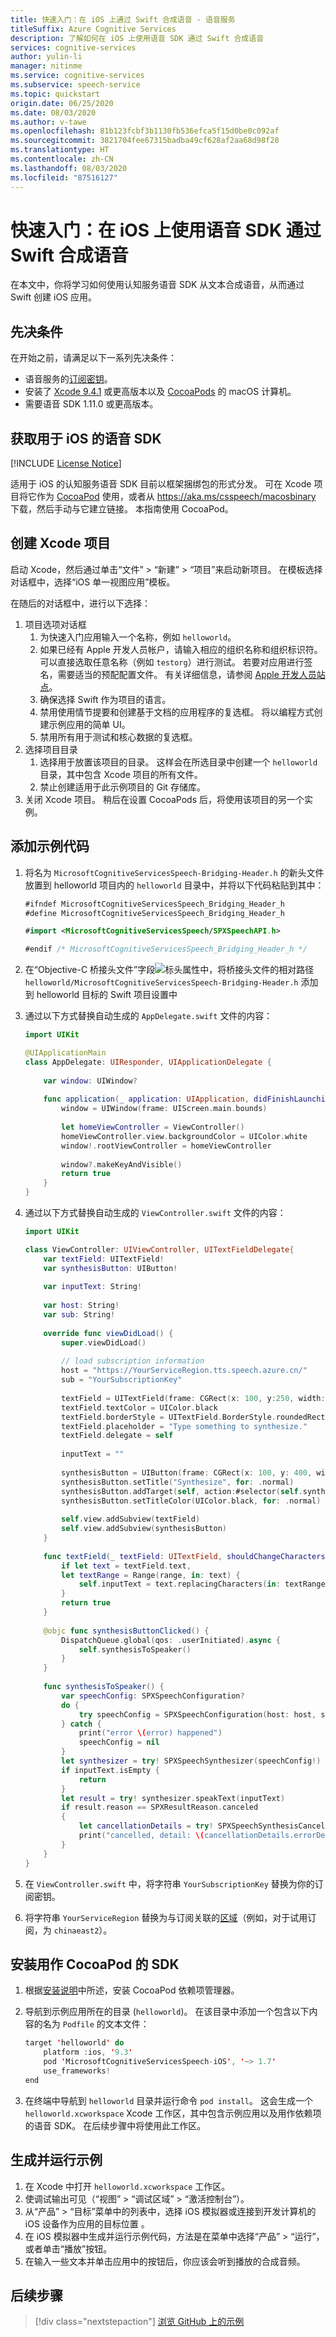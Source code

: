 ```yaml
---
title: 快速入门：在 iOS 上通过 Swift 合成语音 - 语音服务
titleSuffix: Azure Cognitive Services
description: 了解如何在 iOS 上使用语音 SDK 通过 Swift 合成语音
services: cognitive-services
author: yulin-li
manager: nitinme
ms.service: cognitive-services
ms.subservice: speech-service
ms.topic: quickstart
origin.date: 06/25/2020
ms.date: 08/03/2020
ms.author: v-tawe
ms.openlocfilehash: 81b123fcbf3b1130fb536efca5f15d0be0c092af
ms.sourcegitcommit: 3821704fee67315badba49cf628af2aa68d98f28
ms.translationtype: HT
ms.contentlocale: zh-CN
ms.lasthandoff: 08/03/2020
ms.locfileid: "87516127"
---
```

# <a name="quickstart-synthesize-speech-in-swift-on-ios-using-the-speech-sdk"></a>快速入门：在 iOS 上使用语音 SDK 通过 Swift 合成语音

在本文中，你将学习如何使用认知服务语音 SDK 从文本合成语音，从而通过 Swift 创建 iOS 应用。

## <a name="prerequisites"></a>先决条件

在开始之前，请满足以下一系列先决条件：

* 语音服务的[订阅密钥](~/articles/cognitive-services/Speech-Service/get-started.md)。
* 安装了 [Xcode 9.4.1](https://geo.itunes.apple.com/us/app/xcode/id497799835?mt=12) 或更高版本以及 [CocoaPods](https://cocoapods.org/) 的 macOS 计算机。
* 需要语音 SDK 1.11.0 或更高版本。

## <a name="get-the-speech-sdk-for-ios"></a>获取用于 iOS 的语音 SDK

[!INCLUDE [License Notice](~/includes/cognitive-services-speech-service-license-notice.md)]

适用于 iOS 的认知服务语音 SDK 目前以框架捆绑包的形式分发。
可在 Xcode 项目将它作为 [CocoaPod](https://cocoapods.org/) 使用，或者从 https://aka.ms/csspeech/macosbinary 下载，然后手动与它建立链接。 本指南使用 CocoaPod。

## <a name="create-an-xcode-project"></a>创建 Xcode 项目

启动 Xcode，然后通过单击“文件” > “新建” > “项目”来启动新项目。
在模板选择对话框中，选择“iOS 单一视图应用”模板。

在随后的对话框中，进行以下选择：

1. 项目选项对话框
    1. 为快速入门应用输入一个名称，例如 `helloworld`。
    1. 如果已经有 Apple 开发人员帐户，请输入相应的组织名称和组织标识符。 可以直接选取任意名称（例如 `testorg`）进行测试。 若要对应用进行签名，需要适当的预配配置文件。 有关详细信息，请参阅 [Apple 开发人员站点](https://developer.apple.com/)。
    1. 确保选择 Swift 作为项目的语言。
    1. 禁用使用情节提要和创建基于文档的应用程序的复选框。 将以编程方式创建示例应用的简单 UI。
    1. 禁用所有用于测试和核心数据的复选框。
1. 选择项目目录
    1. 选择用于放置该项目的目录。 这样会在所选目录中创建一个 `helloworld` 目录，其中包含 Xcode 项目的所有文件。
    1. 禁止创建适用于此示例项目的 Git 存储库。
1. 关闭 Xcode 项目。 稍后在设置 CocoaPods 后，将使用该项目的另一个实例。

## <a name="add-the-sample-code"></a>添加示例代码

1. 将名为 `MicrosoftCognitiveServicesSpeech-Bridging-Header.h` 的新头文件放置到 helloworld 项目内的 `helloworld` 目录中，并将以下代码粘贴到其中：  

    ```swift
    #ifndef MicrosoftCognitiveServicesSpeech_Bridging_Header_h
    #define MicrosoftCognitiveServicesSpeech_Bridging_Header_h
    
    #import <MicrosoftCognitiveServicesSpeech/SPXSpeechAPI.h>
    
    #endif /* MicrosoftCognitiveServicesSpeech_Bridging_Header_h */
    ```

1. 在“Objective-C 桥接头文件”字段![标头属性](~/articles/cognitive-services/Speech-Service/media/sdk/qs-swift-ios-bridging-header.png)中，将桥接头文件的相对路径 `helloworld/MicrosoftCognitiveServicesSpeech-Bridging-Header.h` 添加到 helloworld 目标的 Swift 项目设置中
1. 通过以下方式替换自动生成的 `AppDelegate.swift` 文件的内容：  

    ```swift
    import UIKit
    
    @UIApplicationMain
    class AppDelegate: UIResponder, UIApplicationDelegate {
        
        var window: UIWindow?
        
        func application(_ application: UIApplication, didFinishLaunchingWithOptions launchOptions: [UIApplication.LaunchOptionsKey: Any]?) -> Bool {
            window = UIWindow(frame: UIScreen.main.bounds)
            
            let homeViewController = ViewController()
            homeViewController.view.backgroundColor = UIColor.white
            window!.rootViewController = homeViewController
            
            window?.makeKeyAndVisible()
            return true
        }
    }
    ```

1. 通过以下方式替换自动生成的 `ViewController.swift` 文件的内容：  

    ```swift
    import UIKit
    
    class ViewController: UIViewController, UITextFieldDelegate{
        var textField: UITextField!
        var synthesisButton: UIButton!
        
        var inputText: String!
        
        var host: String!
        var sub: String!
        
        override func viewDidLoad() {
            super.viewDidLoad()
            
            // load subscription information
            host = "https://YourServiceRegion.tts.speech.azure.cn/"
            sub = "YourSubscriptionKey"
            
            textField = UITextField(frame: CGRect(x: 100, y:250, width: 200, height: 50))
            textField.textColor = UIColor.black
            textField.borderStyle = UITextField.BorderStyle.roundedRect
            textField.placeholder = "Type something to synthesize."
            textField.delegate = self
            
            inputText = ""
            
            synthesisButton = UIButton(frame: CGRect(x: 100, y: 400, width: 200, height: 50))
            synthesisButton.setTitle("Synthesize", for: .normal)
            synthesisButton.addTarget(self, action:#selector(self.synthesisButtonClicked), for: .touchUpInside)
            synthesisButton.setTitleColor(UIColor.black, for: .normal)
            
            self.view.addSubview(textField)
            self.view.addSubview(synthesisButton)
        }
        
        func textField(_ textField: UITextField, shouldChangeCharactersIn range: NSRange, replacementString string: String) -> Bool {
            if let text = textField.text,
            let textRange = Range(range, in: text) {
                self.inputText = text.replacingCharacters(in: textRange, with: string)
            }
            return true
        }
        
        @objc func synthesisButtonClicked() {
            DispatchQueue.global(qos: .userInitiated).async {
                self.synthesisToSpeaker()
            }
        }
        
        func synthesisToSpeaker() {
            var speechConfig: SPXSpeechConfiguration?
            do {
                try speechConfig = SPXSpeechConfiguration(host: host, subscription: sub)
            } catch {
                print("error \(error) happened")
                speechConfig = nil
            }
            let synthesizer = try! SPXSpeechSynthesizer(speechConfig!)
            if inputText.isEmpty {
                return
            }
            let result = try! synthesizer.speakText(inputText)
            if result.reason == SPXResultReason.canceled
            {
                let cancellationDetails = try! SPXSpeechSynthesisCancellationDetails(fromCanceledSynthesisResult: result)
                print("cancelled, detail: \(cancellationDetails.errorDetails!) ")
            }
        }
    }
    ```

1. 在 `ViewController.swift` 中，将字符串 `YourSubscriptionKey` 替换为你的订阅密钥。
1. 将字符串 `YourServiceRegion` 替换为与订阅关联的[区域](~/articles/cognitive-services/Speech-Service/regions.md)（例如，对于试用订阅，为 `chinaeast2`）。

## <a name="install-the-sdk-as-a-cocoapod"></a>安装用作 CocoaPod 的 SDK

1. 根据[安装说明](https://guides.cocoapods.org/using/getting-started.html)中所述，安装 CocoaPod 依赖项管理器。
1. 导航到示例应用所在的目录 (`helloworld`)。 在该目录中添加一个包含以下内容的名为 `Podfile` 的文本文件：  

    ```swift
    target 'helloworld' do
        platform :ios, '9.3'
        pod 'MicrosoftCognitiveServicesSpeech-iOS', '~> 1.7'
        use_frameworks!
    end
    ```

1. 在终端中导航到 `helloworld` 目录并运行命令 `pod install`。 这会生成一个 `helloworld.xcworkspace` Xcode 工作区，其中包含示例应用以及用作依赖项的语音 SDK。 在后续步骤中将使用此工作区。

## <a name="build-and-run-the-sample"></a>生成并运行示例

1. 在 Xcode 中打开 `helloworld.xcworkspace` 工作区。
1. 使调试输出可见（“视图” > “调试区域” > “激活控制台”）。
1. 从“产品” > “目标”菜单中的列表中，选择 iOS 模拟器或连接到开发计算机的 iOS 设备作为应用的目标位置 。
1. 在 iOS 模拟器中生成并运行示例代码，方法是在菜单中选择“产品” > “运行”，或者单击“播放”按钮。
1. 在输入一些文本并单击应用中的按钮后，你应该会听到播放的合成音频。

## <a name="next-steps"></a>后续步骤

> [!div class="nextstepaction"]
> [浏览 GitHub 上的示例](https://aka.ms/csspeech/samples)
